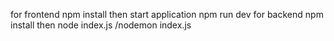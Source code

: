 for frontend 
npm install
then start application 
npm run dev
for backend npm install
then node index.js /nodemon index.js
